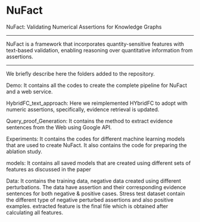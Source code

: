 # NuFact

NuFact: Validating Numerical Assertions for Knowledge Graphs
______________________________________________________

NuFact is a framework that incorporates quantity-sensitive features with text-based validation, enabling reasoning over quantitative information from assertions.
________________________________________________________________

We briefly describe here the folders added to the repository.

Demo: It contains all the codes to create the complete pipeline for NuFact and a web service. 

HybridFC_text_approach: Here we reimplemented HYbridFC to adopt with numeric assertions, specifically, evidence retrieval is updated. 

Query_proof_Generation: It contains the method to extract evidence sentences from the Web using Google API.

Experiments: It contains the codes for different machine learning models that are used to create NuFact. It also contains the code for preparing the ablation study. 

models: It contains all saved models that are created using different sets of features as discussed in the paper

Data: It contains the training data, negative data created using different perturbations. The data have assertion and their corresponding evidence sentences for both negative & positive cases.
Stress test dataset contain the different type of negative perturbed assertions and also positive examples. extracted feature is the final file which is obtained after calculating all features.
